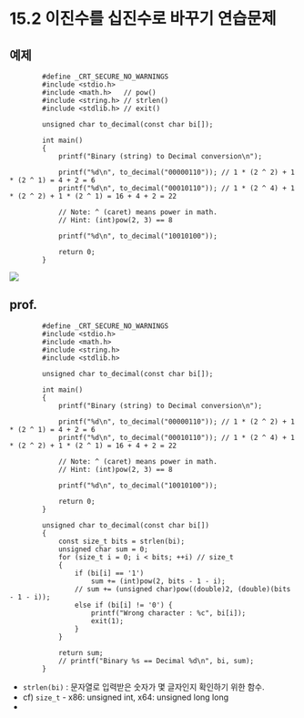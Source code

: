 # 15.2 이진수를 십진수로 바꾸기 연습문제
## 예제

            #define _CRT_SECURE_NO_WARNINGS
            #include <stdio.h>
            #include <math.h>   // pow()
            #include <string.h> // strlen()
            #include <stdlib.h> // exit()

            unsigned char to_decimal(const char bi[]);

            int main()
            {
                printf("Binary (string) to Decimal conversion\n");

                printf("%d\n", to_decimal("00000110")); // 1 * (2 ^ 2) + 1 * (2 ^ 1) = 4 + 2 = 6
                printf("%d\n", to_decimal("00010110")); // 1 * (2 ^ 4) + 1 * (2 ^ 2) + 1 * (2 ^ 1) = 16 + 4 + 2 = 22

                // Note: ^ (caret) means power in math.
                // Hint: (int)pow(2, 3) == 8

                printf("%d\n", to_decimal("10010100"));

                return 0;
            } 

<img src="https://github.com/uber9ma/following_C/blob/master/images/chapter15/bit7.png?raw=true">


## prof.

            #define _CRT_SECURE_NO_WARNINGS
            #include <stdio.h>
            #include <math.h>
            #include <string.h>
            #include <stdlib.h>

            unsigned char to_decimal(const char bi[]);

            int main()
            {
                printf("Binary (string) to Decimal conversion\n");

                printf("%d\n", to_decimal("00000110")); // 1 * (2 ^ 2) + 1 * (2 ^ 1) = 4 + 2 = 6
                printf("%d\n", to_decimal("00010110")); // 1 * (2 ^ 4) + 1 * (2 ^ 2) + 1 * (2 ^ 1) = 16 + 4 + 2 = 22

                // Note: ^ (caret) means power in math.
                // Hint: (int)pow(2, 3) == 8

                printf("%d\n", to_decimal("10010100"));

                return 0;
            }

            unsigned char to_decimal(const char bi[])
            {
                const size_t bits = strlen(bi);
                unsigned char sum = 0;
                for (size_t i = 0; i < bits; ++i) // size_t
                {
                    if (bi[i] == '1')
                        sum += (int)pow(2, bits - 1 - i);
                    // sum += (unsigned char)pow((double)2, (double)(bits - 1 - i));
                    else if (bi[i] != '0') {
                        printf("Wrong character : %c", bi[i]);
                        exit(1);
                    }
                }

                return sum;
                // printf("Binary %s == Decimal %d\n", bi, sum);
            }
            
* `strlen(bi)` : 문자열로 입력받은 숫자가 몇 글자인지 확인하기 위한 함수.
* cf) `size_t` - x86: unsigned int, x64: unsigned long long
* 